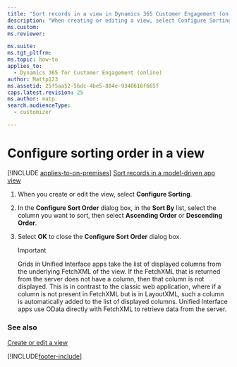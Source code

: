 ```yaml
---
title: "Sort records in a view in Dynamics 365 Customer Engagement (on-premises)"
description: "When creating or editing a view, select Configure Sorting to sort the way records appear in the view. You can choose between ascending or descending order." 
ms.custom: 
ms.reviewer: 

ms.suite: 
ms.tgt_pltfrm: 
ms.topic: how-to
applies_to: 
  - Dynamics 365 for Customer Engagement (online)
author: Mattp123
ms.assetid: 25f5aa52-56dc-4be5-884e-9346616f665f
caps.latest.revision: 25
ms.author: matp
search.audienceType: 
  - customizer

---
```

# Configure sorting order in a view

<a name="BKMK_ConfigureSorting"></a>    

[!INCLUDE [applies-to-on-premises](../includes/applies-to-on-premises.md)] [Sort records in a model-driven app view](/powerapps/maker/model-driven-apps/configure-sorting)
  
1.  When you create or edit the view, select **Configure Sorting**.  
  
2.  In the **Configure Sort Order** dialog box, in the **Sort By** list, select the column you want to sort, then select **Ascending Order** or **Descending Order**.  
  
3.  Select **OK** to close the **Configure Sort Order** dialog box.

    > [!IMPORTANT]
    > Grids in Unified Interface apps take the list of displayed columns from the underlying FetchXML of the view. If the FetchXML that is returned from the server does not have a column, then that column is not displayed. This is in contrast to the classic web application, where if a column is not present in FetchXML but is in LayoutXML, such a column is automatically added to the list of displayed columns. Unified Interface apps use OData directly with FetchXML to retrieve data from the server.

### See also
[Create or edit a view](create-edit-views.md)


[!INCLUDE[footer-include](../../../includes/footer-banner.md)]
